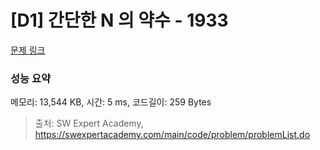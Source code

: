 # [D1] 간단한 N 의 약수 - 1933 

[문제 링크](https://swexpertacademy.com/main/code/problem/problemDetail.do?contestProbId=AV5PhcWaAKIDFAUq) 

### 성능 요약

메모리: 13,544 KB, 시간: 5 ms, 코드길이: 259 Bytes



> 출처: SW Expert Academy, https://swexpertacademy.com/main/code/problem/problemList.do